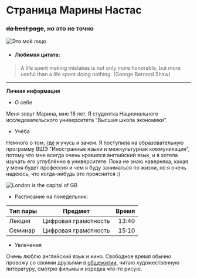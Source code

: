 # Страница Марины Настас
### ~~da best page~~, но это не точно
![Это моё лицо](https://pp.userapi.com/c840132/v840132627/598c8/kxkSup7-Z14.jpg "Это я")

- #### Любимая цитата:
> A life spent making mistakes is not only more honorable, but more useful than a life spent doing nothing. (George Bernard Shaw)

***

**Личная информация**
- О себe

Меня зовут Марина, мне 18 лет. Я студентка Национального исследовательского университета "Высшая школа экономики". 

- Учёба

Немного о том, [где](https://www.hse.ru/ba/lang/ "FLACC") я учусь и зачем. Я поступила на образовательную программу ВШЭ "Иностранные языки и межкультурная коммуникация", потому что мне всегда очень нравился английский язык, и я хотела изучать его углублённо в университете. Пока не знаю наверняка, какая у меня будет профессия и чем я буду заниматься по жизни, но я очень надеюсь, что когда-нибудь это прояснится :)

![London is the capital of GB](http://swtravel.az/images/mod_catalog_prod/24312/14289198490.jpg "London pic")

- Расписание на понедельник:

Тип пары | Предмет | Время |
:-------------| :--------:| -------:
Лекция | Цифровая грамотность | 13:40
Семинар | Цифровая грамотность | 15:10

- Увлечения

Очень люблю английский язык и кино. Свободное время обычно провожу со своими друзьями в [общежитии](https://www.hse.ru/dormitory/energ "Общежитие ВШЭ #3"), читаю художественную литературу, смотрю фильмы и изредка что-то рисую.

